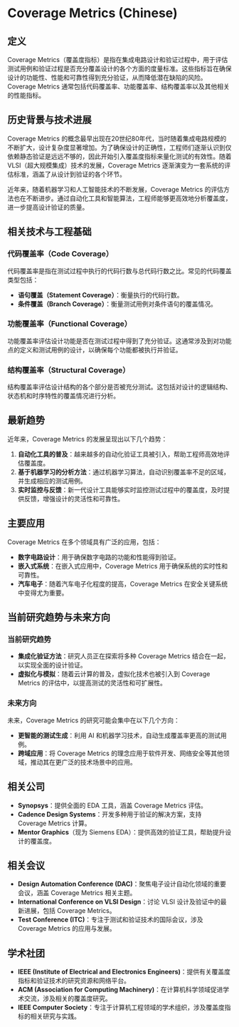 # Coverage Metrics (Chinese)

## 定义

Coverage Metrics（覆盖度指标）是指在集成电路设计和验证过程中，用于评估测试用例和验证过程是否充分覆盖设计的各个方面的度量标准。这些指标旨在确保设计的功能性、性能和可靠性得到充分验证，从而降低潜在缺陷的风险。Coverage Metrics 通常包括代码覆盖率、功能覆盖率、结构覆盖率以及其他相关的性能指标。

## 历史背景与技术进展

Coverage Metrics 的概念最早出现在20世纪80年代，当时随着集成电路规模的不断扩大，设计复杂度显著增加。为了确保设计的正确性，工程师们逐渐认识到仅依赖静态验证是远远不够的，因此开始引入覆盖度指标来量化测试的有效性。随着 VLSI（超大规模集成）技术的发展，Coverage Metrics 逐渐演变为一套系统的评估标准，涵盖了从设计到验证的各个环节。

近年来，随着机器学习和人工智能技术的不断发展，Coverage Metrics 的评估方法也在不断进步。通过自动化工具和智能算法，工程师能够更高效地分析覆盖度，进一步提高设计验证的质量。

## 相关技术与工程基础

### 代码覆盖率（Code Coverage）

代码覆盖率是指在测试过程中执行的代码行数与总代码行数之比。常见的代码覆盖类型包括：

- **语句覆盖（Statement Coverage）**：衡量执行的代码行数。
- **条件覆盖（Branch Coverage）**：衡量测试用例对条件语句的覆盖情况。

### 功能覆盖率（Functional Coverage）

功能覆盖率评估设计功能是否在测试过程中得到了充分验证。这通常涉及到对功能点的定义和测试用例的设计，以确保每个功能都被执行并验证。

### 结构覆盖率（Structural Coverage）

结构覆盖率评估设计结构的各个部分是否被充分测试。这包括对设计的逻辑结构、状态机和时序特性的覆盖情况进行分析。

## 最新趋势

近年来，Coverage Metrics 的发展呈现出以下几个趋势：

1. **自动化工具的普及**：越来越多的自动化验证工具被引入，帮助工程师高效地评估覆盖度。
2. **基于机器学习的分析方法**：通过机器学习算法，自动识别覆盖率不足的区域，并生成相应的测试用例。
3. **实时监控与反馈**：新一代设计工具能够实时监控测试过程中的覆盖度，及时提供反馈，增强设计的灵活性和可靠性。

## 主要应用

Coverage Metrics 在多个领域具有广泛的应用，包括：

- **数字电路设计**：用于确保数字电路的功能和性能得到验证。
- **嵌入式系统**：在嵌入式应用中，Coverage Metrics 用于确保系统的实时性和可靠性。
- **汽车电子**：随着汽车电子化程度的提高，Coverage Metrics 在安全关键系统中变得尤为重要。

## 当前研究趋势与未来方向

### 当前研究趋势

- **集成化验证方法**：研究人员正在探索将多种 Coverage Metrics 结合在一起，以实现全面的设计验证。
- **虚拟化与模拟**：随着云计算的普及，虚拟化技术也被引入到 Coverage Metrics 的评估中，以提高测试的灵活性和可扩展性。

### 未来方向

未来，Coverage Metrics 的研究可能会集中在以下几个方向：

- **更智能的测试生成**：利用 AI 和机器学习技术，自动生成覆盖率更高的测试用例。
- **跨域应用**：将 Coverage Metrics 的理念应用于软件开发、网络安全等其他领域，推动其在更广泛的技术场景中的应用。

## 相关公司

- **Synopsys**：提供全面的 EDA 工具，涵盖 Coverage Metrics 评估。
- **Cadence Design Systems**：开发多种用于验证的解决方案，支持 Coverage Metrics 计算。
- **Mentor Graphics**（现为 Siemens EDA）：提供高效的验证工具，帮助提升设计的覆盖度。

## 相关会议

- **Design Automation Conference (DAC)**：聚焦电子设计自动化领域的重要会议，涵盖 Coverage Metrics 相关主题。
- **International Conference on VLSI Design**：讨论 VLSI 设计及验证中的最新进展，包括 Coverage Metrics。
- **Test Conference (ITC)**：专注于测试和验证技术的国际会议，涉及 Coverage Metrics 的应用与发展。

## 学术社团

- **IEEE (Institute of Electrical and Electronics Engineers)**：提供有关覆盖度指标和验证技术的研究资源和网络平台。
- **ACM (Association for Computing Machinery)**：在计算机科学领域促进学术交流，涉及相关的覆盖度研究。
- **IEEE Computer Society**：专注于计算机工程领域的学术组织，涉及覆盖度指标的相关研究与实践。